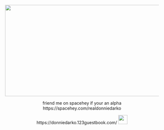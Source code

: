 
<p align="center">
  <img width="600" height="300" src="https://i.pinimg.com/236x/51/a4/b1/51a4b16e975429ee1b0f5368c46850a3.jpg">

  <p align="center">
  friend me on spacehey if your an alpha
  https://spacehey.com/realdonniedarko
    <p align="center">
      https://donniedarko.123guestbook.com/  <img width="30" height="30" src="https://gifcity.carrd.co/assets/images/gallery97/476d3b1c.gif?v=ec51e415">

</p>
<!---
thedonniedarko/thedonniedarko is a ✨ special ✨ repository because its `README.md` (this file) appears on your GitHub profile.
You can click the Preview link to take a look at your changes.
--->

